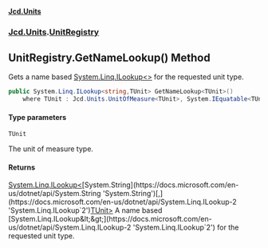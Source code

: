 #### [Jcd.Units](index.md 'index')
### [Jcd.Units](Jcd.Units.md 'Jcd.Units').[UnitRegistry](UnitRegistry.md 'Jcd.Units.UnitRegistry')

## UnitRegistry.GetNameLookup<TUnit>() Method

Gets a name based [System.Linq.ILookup&lt;&gt;](https://docs.microsoft.com/en-us/dotnet/api/System.Linq.ILookup-2 'System.Linq.ILookup`2') for the requested unit type.

```csharp
public System.Linq.ILookup<string,TUnit> GetNameLookup<TUnit>()
    where TUnit : Jcd.Units.UnitOfMeasure<TUnit>, System.IEquatable<TUnit>;
```
#### Type parameters

<a name='Jcd.Units.UnitRegistry.GetNameLookup_TUnit_().TUnit'></a>

`TUnit`

The unit of measure type.

#### Returns
[System.Linq.ILookup&lt;](https://docs.microsoft.com/en-us/dotnet/api/System.Linq.ILookup-2 'System.Linq.ILookup`2')[System.String](https://docs.microsoft.com/en-us/dotnet/api/System.String 'System.String')[,](https://docs.microsoft.com/en-us/dotnet/api/System.Linq.ILookup-2 'System.Linq.ILookup`2')[TUnit](UnitRegistry.GetNameLookup_TUnit_().md#Jcd.Units.UnitRegistry.GetNameLookup_TUnit_().TUnit 'Jcd.Units.UnitRegistry.GetNameLookup<TUnit>().TUnit')[&gt;](https://docs.microsoft.com/en-us/dotnet/api/System.Linq.ILookup-2 'System.Linq.ILookup`2')  
A name based [System.Linq.ILookup&lt;&gt;](https://docs.microsoft.com/en-us/dotnet/api/System.Linq.ILookup-2 'System.Linq.ILookup`2') for the requested unit type.